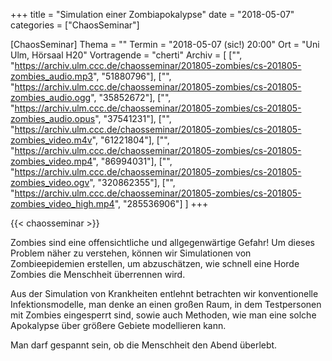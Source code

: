 +++
title = "Simulation einer Zombiapokalypse"
date = "2018-05-07"
categories = ["ChaosSeminar"]

[ChaosSeminar]
Thema = ""
Termin = "2018-05-07 (sic!) 20:00"
Ort = "Uni Ulm, Hörsaal H20"
Vortragende = "cherti"
Archiv = [
	["", "https://archiv.ulm.ccc.de/chaosseminar/201805-zombies/cs-201805-zombies_audio.mp3", "51880796"],
	["", "https://archiv.ulm.ccc.de/chaosseminar/201805-zombies/cs-201805-zombies_audio.ogg", "35852672"],
	["", "https://archiv.ulm.ccc.de/chaosseminar/201805-zombies/cs-201805-zombies_audio.opus", "37541231"],
	["", "https://archiv.ulm.ccc.de/chaosseminar/201805-zombies/cs-201805-zombies_video.m4v", "61221804"],
	["", "https://archiv.ulm.ccc.de/chaosseminar/201805-zombies/cs-201805-zombies_video.mp4", "86994031"],
	["", "https://archiv.ulm.ccc.de/chaosseminar/201805-zombies/cs-201805-zombies_video.ogv", "320862355"],
	["", "https://archiv.ulm.ccc.de/chaosseminar/201805-zombies/cs-201805-zombies_video_high.mp4", "285536906"]
	]
+++

{{< chaosseminar >}}

Zombies sind eine offensichtliche und allgegenwärtige Gefahr! Um dieses Problem näher zu verstehen, können wir Simulationen von Zombieepidemien erstellen, um abzuschätzen, wie schnell eine Horde Zombies die Menschheit überrennen wird.

Aus der Simulation von Krankheiten entlehnt betrachten wir konventionelle Infektionsmodelle, man denke an einen großen Raum, in dem Testpersonen mit Zombies eingesperrt sind, sowie auch Methoden, wie man eine solche Apokalypse über größere Gebiete modellieren kann.

Man darf gespannt sein, ob die Menschheit den Abend überlebt.

